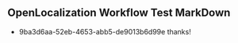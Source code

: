 ## OpenLocalization Workflow Test MarkDown
* 9ba3d6aa-52eb-4653-abb5-de9013b6d99e 
thanks!<!--HONumber=Mar16_HO4-->
